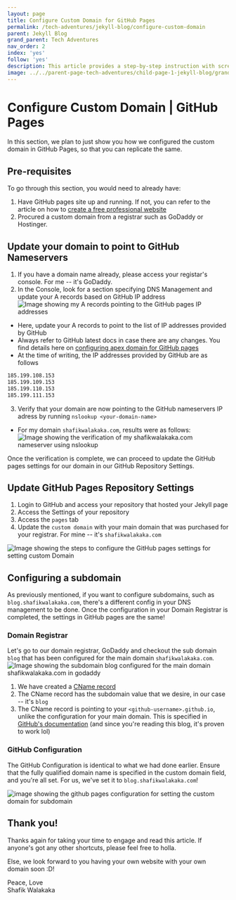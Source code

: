 ```yaml
---
layout: page
title: Configure Custom Domain for GitHub Pages
permalink: /tech-adventures/jekyll-blog/configure-custom-domain
parent: Jekyll Blog
grand_parent: Tech Adventures
nav_order: 2
index: 'yes'
follow: 'yes'
description: This article provides a step-by-step instruction with screenshots on how to configure your custom domain on your website (GitHub Pages, Jekyll SSG)
image: ../../parent-page-tech-adventures/child-page-1-jekyll-blog/grandchild-page-2-configuring-custom-domain/image-jekyll-blog-configure custom domain.png
---
```


# Configure Custom Domain | GitHub Pages

In this section, we plan to just show you how we configured the custom domain in GitHub Pages, so that you can replicate the same.

## Pre-requisites

To go through this section, you would need to already have:
1. Have GitHub pages site up and running. If not, you can refer to the article on how to [create a free professional website](/tech-adventures/jekyll-blog/create-a-free-professional-website)
2. Procured a custom domain from a registrar such as GoDaddy or Hostinger. 

## Update your domain to point to GitHub Nameservers

1. If you have a domain name already, please access your registar's console. For me -- it's GoDaddy. 
2. In the Console, look for a section specifying DNS Management and update your A records based on GitHub IP address
![Image showing my A records pointing to the GitHub pages IP addresses](../../img/tech-adventure-img/tech-adventures-github-pages-IP-address-config.png)
  - Here, update your A records to point to the list of IP addresses provided by GitHub
  - Always refer to GitHub latest docs in case there are any changes. You find details here on [configuring apex domain for GitHub pages](https://docs.github.com/en/pages/configuring-a-custom-domain-for-your-github-pages-site/managing-a-custom-domain-for-your-github-pages-site#configuring-an-apex-domain)
  - At the time of writing, the IP addresses provided by GitHub are as follows
  ```bash
  185.199.108.153
  185.199.109.153
  185.199.110.153
  185.199.111.153
  ```

3. Verify that your domain are now pointing to the GitHub nameservers IP adress by running `nslookup <your-domain-name>`
  - For my domain `shafikwalakaka.com`, results were as follows:
  ![Image showing the verification of my shafikwalakaka.com nameserver using nslookup](../../img/tech-adventure-img/tech-adventures-github-nameserver-verification-nslookup.png)


  Once the verification is complete, we can proceed to update the GitHub pages settings for our domain in our GitHub Repository Settings.

## Update GitHub Pages Repository Settings

1. Login to GitHub and access your repository that hosted your Jekyll page
2. Access the Settings of your repository
3. Access the `pages` tab
4. Update the `custom domain` with your main domain that was purchased for your registrar. For mine -- it's `shafikwalakaka.com` 

![Image showing the steps to configure the GitHub pages settings for setting custom Domain](../../img/tech-adventure-img/tech-adventures-configure-github-pages-settings-custom-domain.png)

## Configuring a subdomain
As previously mentioned, if you want to configure subdomains, such as `blog.shafikwalakaka.com`, there's a different config in your DNS management to be done. Once the configuration in your Domain Registrar is completed, the settings in GitHub pages are the same!

### Domain Registrar

Let's go to our domain registrar, GoDaddy and checkout the sub domain `blog` that has been configured for the main domain `shafikwalakaka.com`.
![Image showing the subdomain blog configured for the main domain shafikwalakaka.com in godaddy](../../parent-page-tech-adventures/child-page-1-jekyll-blog/grandchild-page-2-configuring-custom-domain/image-showing-subdomain-blog-configured-for-shafikwalakaka-main-domina.png)
1. We have created a [CName record](https://www.cloudflare.com/learning/dns/dns-records/dns-cname-record/) 
2. The CName record has the subdomain value that we desire, in our case -- it's `blog`
3. The CName record is pointing to your `<github-username>.github.io`, unlike the configuration for your main domain. This is specified in [GitHub's documentation](https://docs.github.com/en/pages/configuring-a-custom-domain-for-your-github-pages-site/managing-a-custom-domain-for-your-github-pages-site#configuring-a-subdomain) (and since you're reading this blog, it's proven to work lol)

### GitHub Configuration
The GitHub Configuration is identical to what we had done earlier. Ensure that the fully qualified domain name is specified in the custom domain field, and you're all set. For us, we've set it to `blog.shafikwalakaka.com`!

![image showing the github pages configuration for setting the custom domain for subdomain](../../parent-page-tech-adventures/child-page-1-jekyll-blog/grandchild-page-2-configuring-custom-domain/image-github-pages-config-for-setting-custom-domain-for-subdomain.png) 

## Thank you!

Thanks again for taking your time to engage and read this article. If anyone's got any other shortcuts, please feel free to holla.

Else, we look forward to you having your own website with your own domain soon :D!


Peace, Love<br>
Shafik Walakaka

